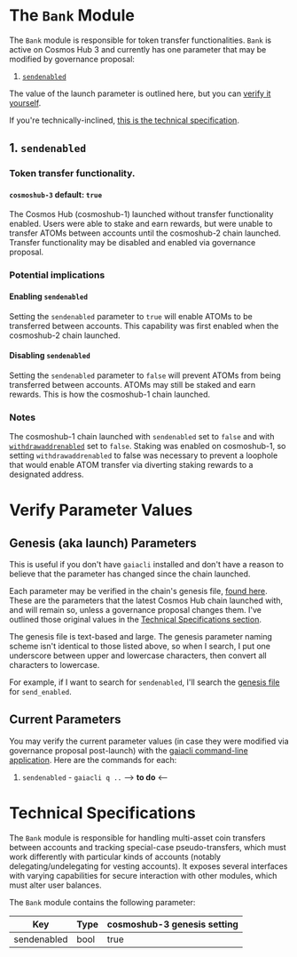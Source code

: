 # The `Bank` Module
The `Bank` module is responsible for token transfer functionalities. `Bank` is active on Cosmos Hub 3 and currently has one parameter that may be modified by governance proposal:
1. [`sendenabled`](#1-sendenabled)

The value of the launch parameter is outlined here, but you can [verify it yourself](#verify-parameter-values). 

If you're technically-inclined, [this is the technical specification](#technical-specifications).

## 1. `sendenabled`
### Token transfer functionality.
#### `cosmoshub-3` default: `true`

The Cosmos Hub (cosmoshub-1) launched without transfer functionality enabled. Users were able to stake and earn rewards, but were unable to transfer ATOMs between accounts until the cosmoshub-2 chain launched. Transfer functionality may be disabled and enabled via governance proposal.

### Potential implications
#### Enabling `sendenabled`
Setting the `sendenabled` parameter to `true` will enable ATOMs to be transferred between accounts. This capability was first enabled when the cosmoshub-2 chain launched.

#### Disabling `sendenabled`
Setting the `sendenabled` parameter to `false` will prevent ATOMs from being transferred between accounts. ATOMs may still be staked and earn rewards. This is how the cosmoshub-1 chain launched.

### Notes
The cosmoshub-1 chain launched with `sendenabled` set to `false` and with [`withdrawaddrenabled`](https://github.com/gavinly/CosmosParametersWiki/blob/master/Distribution.md#4-withdrawaddrenabled) set to `false`. Staking was enabled on cosmoshub-1, so setting `withdrawaddrenabled` to false was necessary to prevent a loophole that would enable ATOM transfer via diverting staking rewards to a designated address.

# Verify Parameter Values
## Genesis (aka launch) Parameters
This is useful if you don't have `gaiacli` installed and don't have a reason to believe that the parameter has changed since the chain launched.

Each parameter may be verified in the chain's genesis file, [found here](https://raw.githubusercontent.com/cosmos/launch/master/genesis.json). These are the parameters that the latest Cosmos Hub chain launched with, and will remain so, unless a governance proposal changes them. I've outlined those original values in the [Technical Specifications section](#technical-specifications).

The genesis file is text-based and large. The genesis parameter naming scheme isn't identical to those listed above, so when I search, I put one underscore between upper and lowercase characters, then convert all characters to lowercase.

For example, if I want to search for `sendenabled`, I'll search the [genesis file](https://raw.githubusercontent.com/cosmos/launch/master/genesis.json) for `send_enabled`.

## Current Parameters
You may verify the current parameter values (in case they were modified via governance proposal post-launch) with the [gaiacli command-line application](/gaiacli). Here are the commands for each:
1. `sendenabled` - `gaiacli q ..` --> **to do** <--

# Technical Specifications

The `Bank` module is responsible for handling multi-asset coin transfers between accounts and tracking special-case pseudo-transfers, which must work differently with particular kinds of accounts (notably delegating/undelegating for vesting accounts). It exposes several interfaces with varying capabilities for secure interaction with other modules, which must alter user balances.

The `Bank` module contains the following parameter:

| Key                    | Type            | cosmoshub-3 genesis setting|
|------------------------|-----------------|---------|
| sendenabled            | bool            | true    |
